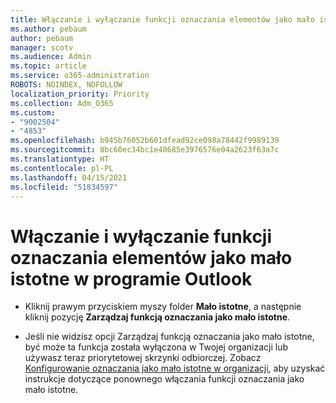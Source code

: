 ```yaml
---
title: Włączanie i wyłączanie funkcji oznaczania elementów jako mało istotne w programie Outlook
ms.author: pebaum
author: pebaum
manager: scotv
ms.audience: Admin
ms.topic: article
ms.service: o365-administration
ROBOTS: NOINDEX, NOFOLLOW
localization_priority: Priority
ms.collection: Adm_O365
ms.custom:
- "9002504"
- "4853"
ms.openlocfilehash: b945b76052b601dfead92ce098a78442f9989139
ms.sourcegitcommit: 8bc60ec34bc1e40685e3976576e04a2623f63a7c
ms.translationtype: HT
ms.contentlocale: pl-PL
ms.lasthandoff: 04/15/2021
ms.locfileid: "51834597"
---
```

# <a name="turn-off-or-on-clutter-in-outlook"></a>Włączanie i wyłączanie funkcji oznaczania elementów jako mało istotne w programie Outlook

- Kliknij prawym przyciskiem myszy folder **Mało istotne**, a następnie kliknij pozycję **Zarządzaj funkcją oznaczania jako mało istotne**. 

- Jeśli nie widzisz opcji Zarządzaj funkcją oznaczania jako mało istotne, być może ta funkcja została wyłączona w Twojej organizacji lub używasz teraz priorytetowej skrzynki odbiorczej. Zobacz [Konfigurowanie oznaczania jako mało istotne w organizacji](https://support.office.com/article/832276bd-d024-47b6-a80a-a6b884907a5b?wt.mc_id=SCL_a9c72a77-1bc4-40e6-ba6d-103c1d1aba4c_AdmHlp), aby uzyskać instrukcje dotyczące ponownego włączania funkcji oznaczania jako mało istotne.
